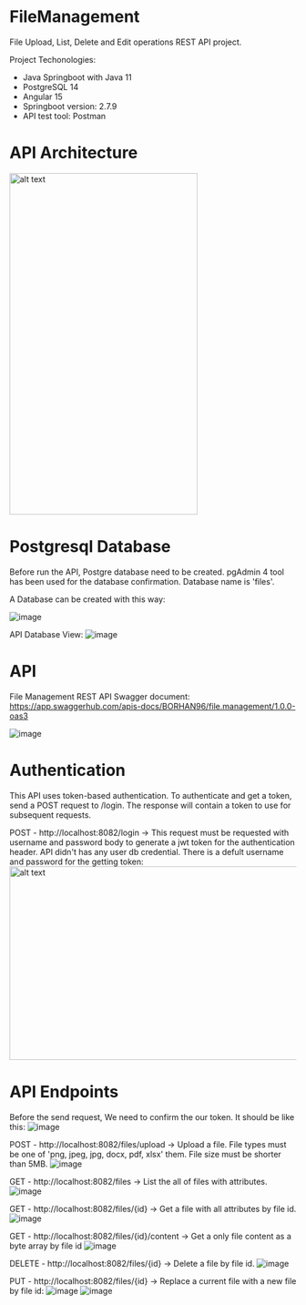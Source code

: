 # FileManagement
File Upload, List, Delete and Edit operations REST API project.

Project Techonologies:
- Java Springboot with Java 11 
- PostgreSQL 14 
- Angular 15 
- Springboot version: 2.7.9 
- API test tool: Postman 

# API Architecture
<img src="https://user-images.githubusercontent.com/32410197/222538170-b4843326-8a29-4ceb-874c-a7158de3b968.png" alt="alt text" width="330" height="600">

# Postgresql Database

Before run the API, Postgre database need to be created. 
pgAdmin 4 tool has been used for the database confirmation. 
Database name is 'files'.

A Database can be created with this way:

![image](https://user-images.githubusercontent.com/32410197/222535005-d8bfeeac-7c80-429b-b8cf-4cac432d08c7.png)

API Database View:
![image](https://user-images.githubusercontent.com/32410197/222539383-2f364253-26af-4289-876d-c628c21d5b20.png)

# API

File Management REST API Swagger document: https://app.swaggerhub.com/apis-docs/BORHAN96/file.management/1.0.0-oas3

![image](https://user-images.githubusercontent.com/32410197/222532263-0a1f1ff6-99fc-4d35-854c-d589e18818fc.png)

# Authentication

This API uses token-based authentication. To authenticate and get a token, send a POST request to /login. The response will contain a token to use for subsequent requests.

POST - http://localhost:8082/login -> This request must be requested with username and password body to generate a jwt token for the authentication header. 
API didn't has any user db credential. There is a defult username and password for the getting token:
<img src="https://user-images.githubusercontent.com/32410197/222534099-1477a81e-8769-47fc-bc61-6efba31626d8.png" alt="alt text" width="700" height="340">

# API Endpoints

Before the send request, We need to confirm the our token. It should be like this:
![image](https://user-images.githubusercontent.com/32410197/222536241-118e1845-7a43-4c83-9f9d-cc37d698c893.png)

POST - http://localhost:8082/files/upload -> Upload a file. 
File types must be one of 'png, jpeg, jpg, docx, pdf, xlsx' them. File size must be shorter than 5MB.
![image](https://user-images.githubusercontent.com/32410197/222536820-727f2b55-ee72-44a7-83a1-23186e96d44f.png)

GET - http://localhost:8082/files -> List the all of files with attributes.
![image](https://user-images.githubusercontent.com/32410197/222537326-ffd64508-68c8-43f8-9f9c-b979b98eb17a.png)

GET - http://localhost:8082/files/{id} -> Get a file with all attributes by file id.
![image](https://user-images.githubusercontent.com/32410197/222537631-99a8d4c9-0125-43de-a23c-bc44925d78db.png)

GET - http://localhost:8082/files/{id}/content -> Get a only file content as a byte array by file id 
![image](https://user-images.githubusercontent.com/32410197/222537989-97825109-8f80-4d95-91c3-c2f36c609428.png)

DELETE - http://localhost:8082/files/{id} -> Delete a file by file id.
![image](https://user-images.githubusercontent.com/32410197/222538446-9a5be08d-d31f-4c21-990e-bb248e3514c6.png)

PUT - http://localhost:8082/files/{id} -> Replace a current file with a new file by file id:
![image](https://user-images.githubusercontent.com/32410197/222538947-9f021fdc-4b0c-492a-bbe2-295dc07c64bc.png)
![image](https://user-images.githubusercontent.com/32410197/222539147-0be71c7d-80da-4ebe-bf70-4ee817460cc0.png)

